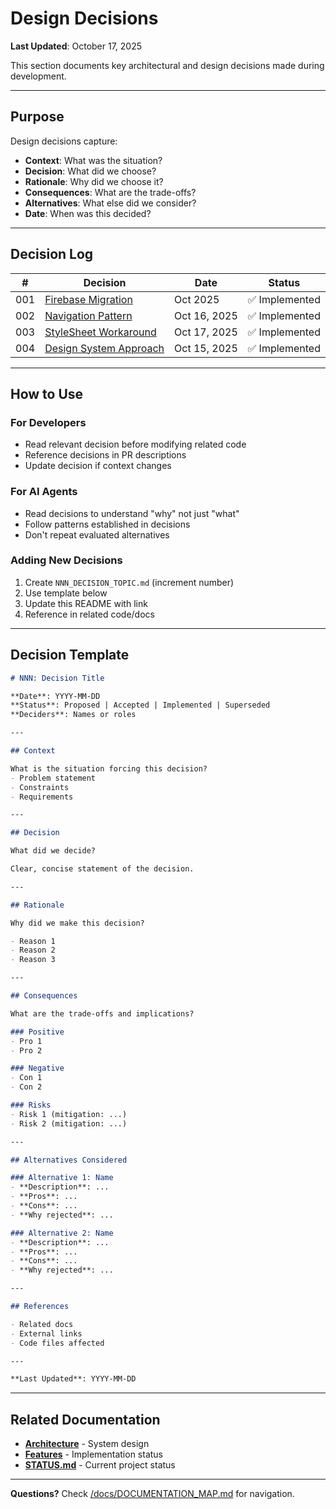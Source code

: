 # Design Decisions

**Last Updated**: October 17, 2025

This section documents key architectural and design decisions made during development.

---

## Purpose

Design decisions capture:
- **Context**: What was the situation?
- **Decision**: What did we choose?
- **Rationale**: Why did we choose it?
- **Consequences**: What are the trade-offs?
- **Alternatives**: What else did we consider?
- **Date**: When was this decided?

---

## Decision Log

| # | Decision | Date | Status |
|---|----------|------|--------|
| 001 | [Firebase Migration](001_FIREBASE_MIGRATION.md) | Oct 2025 | ✅ Implemented |
| 002 | [Navigation Pattern](002_NAVIGATION_PATTERN.md) | Oct 16, 2025 | ✅ Implemented |
| 003 | [StyleSheet Workaround](003_STYLESHEET_WORKAROUND.md) | Oct 17, 2025 | ✅ Implemented |
| 004 | [Design System Approach](004_DESIGN_SYSTEM.md) | Oct 15, 2025 | ✅ Implemented |

---

## How to Use

### For Developers
- Read relevant decision before modifying related code
- Reference decisions in PR descriptions
- Update decision if context changes

### For AI Agents
- Read decisions to understand "why" not just "what"
- Follow patterns established in decisions
- Don't repeat evaluated alternatives

### Adding New Decisions
1. Create `NNN_DECISION_TOPIC.md` (increment number)
2. Use template below
3. Update this README with link
4. Reference in related code/docs

---

## Decision Template

```markdown
# NNN: Decision Title

**Date**: YYYY-MM-DD
**Status**: Proposed | Accepted | Implemented | Superseded
**Deciders**: Names or roles

---

## Context

What is the situation forcing this decision?
- Problem statement
- Constraints
- Requirements

---

## Decision

What did we decide?

Clear, concise statement of the decision.

---

## Rationale

Why did we make this decision?

- Reason 1
- Reason 2
- Reason 3

---

## Consequences

What are the trade-offs and implications?

### Positive
- Pro 1
- Pro 2

### Negative
- Con 1
- Con 2

### Risks
- Risk 1 (mitigation: ...)
- Risk 2 (mitigation: ...)

---

## Alternatives Considered

### Alternative 1: Name
- **Description**: ...
- **Pros**: ...
- **Cons**: ...
- **Why rejected**: ...

### Alternative 2: Name
- **Description**: ...
- **Pros**: ...
- **Cons**: ...
- **Why rejected**: ...

---

## References

- Related docs
- External links
- Code files affected

---

**Last Updated**: YYYY-MM-DD
```

---

## Related Documentation

- **[Architecture](../architecture/)** - System design
- **[Features](../features/)** - Implementation status
- **[STATUS.md](../STATUS.md)** - Current project status

---

**Questions?** Check [/docs/DOCUMENTATION_MAP.md](../DOCUMENTATION_MAP.md) for navigation.
